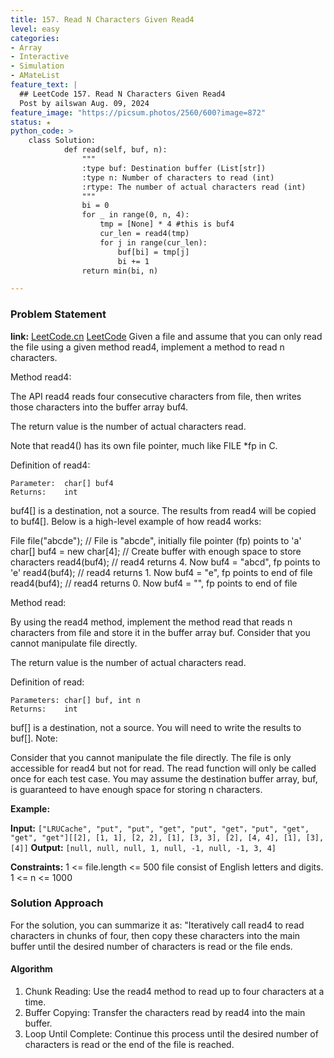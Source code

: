 ```yaml
---
title: 157. Read N Characters Given Read4
level: easy
categories:
- Array
- Interactive
- Simulation
- AMateList
feature_text: |
  ## LeetCode 157. Read N Characters Given Read4
  Post by ailswan Aug. 09, 2024
feature_image: "https://picsum.photos/2560/600?image=872"
status: ★
python_code: >
    class Solution:
            def read(self, buf, n):
                """
                :type buf: Destination buffer (List[str])
                :type n: Number of characters to read (int)
                :rtype: The number of actual characters read (int)
                """
                bi = 0
                for _ in range(0, n, 4):
                    tmp = [None] * 4 #this is buf4
                    cur_len = read4(tmp)
                    for j in range(cur_len):
                        buf[bi] = tmp[j]
                        bi += 1
                return min(bi, n)

---
```


### Problem Statement
**link:**
[LeetCode.cn](https://leetcode.cn/problems/read-n-characters-given-read4/)
[LeetCode](https://leetcode.com/read-n-characters-given-read4/)
Given a file and assume that you can only read the file using a given method read4, implement a method to read n characters.

Method read4:

The API read4 reads four consecutive characters from file, then writes those characters into the buffer array buf4.

The return value is the number of actual characters read.

Note that read4() has its own file pointer, much like FILE *fp in C.

Definition of read4:

    Parameter:  char[] buf4
    Returns:    int

buf4[] is a destination, not a source. The results from read4 will be copied to buf4[].
Below is a high-level example of how read4 works:


File file("abcde"); // File is "abcde", initially file pointer (fp) points to 'a'
char[] buf4 = new char[4]; // Create buffer with enough space to store characters
read4(buf4); // read4 returns 4. Now buf4 = "abcd", fp points to 'e'
read4(buf4); // read4 returns 1. Now buf4 = "e", fp points to end of file
read4(buf4); // read4 returns 0. Now buf4 = "", fp points to end of file
 

Method read:

By using the read4 method, implement the method read that reads n characters from file and store it in the buffer array buf. Consider that you cannot manipulate file directly.

The return value is the number of actual characters read.

Definition of read:

    Parameters:	char[] buf, int n
    Returns:	int

buf[] is a destination, not a source. You will need to write the results to buf[].
Note:

Consider that you cannot manipulate the file directly. The file is only accessible for read4 but not for read.
The read function will only be called once for each test case.
You may assume the destination buffer array, buf, is guaranteed to have enough space for storing n characters.

**Example:**

**Input:** `["LRUCache", "put", "put", "get", "put", "get"，"put", "get", "get", "get"][[2], [1, 1], [2, 2], [1], [3, 3], [2], [4, 4], [1], [3], [4]]`
**Output:** `[null, null, null, 1, null, -1, null, -1, 3, 4]`

**Constraints:**
1 <= file.length <= 500
file consist of English letters and digits.
1 <= n <= 1000

### Solution Approach
For the solution, you can summarize it as: "Iteratively call read4 to read characters in chunks of four, then copy these characters into the main buffer until the desired number of characters is read or the file ends.

#### Algorithm
1. Chunk Reading: Use the read4 method to read up to four characters at a time.
2. Buffer Copying: Transfer the characters read by read4 into the main buffer.
3. Loop Until Complete: Continue this process until the desired number of characters is read or the end of the file is reached.